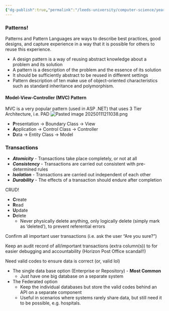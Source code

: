 ```yaml
---
{"dg-publish":true,"permalink":"/leeds-university/computer-science/year-2/software-eng-principles/revision/l13-software-architecture-advanced-principles/"}
---
```



### Patterns!
Patterns and Pattern Languages are ways to describe best practices, good designs, and capture experience in a way that it is possible for others to reuse this experience.
- A design pattern is a way of reusing abstract knowledge about a problem and its solution
- A pattern is a description of the problem and the essence of its solution
- It should be sufficiently abstract to be reused in different settings
- Pattern description of ten make use of object-oriented characteristics such as standard inheritance and polymorphism.
#### Model-View-Controller (MVC) Pattern
MVC is a very popular pattern (used in ASP .NET) that uses 3 Tier Architecture, i.e. PAD
![Pasted image 20250111211038.png](/img/user/Leeds%20University/Computer%20Science/Year%202/Software%20Eng%20Principles/Revision/images/Pasted%20image%2020250111211038.png)
- **P**resentation $\rightarrow$ Boundary Class $\rightarrow$ View
- **A**pplication $\rightarrow$ Control Class $\rightarrow$ Controller
- **D**ata $\rightarrow$ Entity Class $\rightarrow$ Model
### Transactions
- ***Atomicity*** - Transactions take place completely, or not at all
- ***Consistency*** - Transactions are carried out consistent with pre-determined rules
- ***Isolation*** - Transactions are carried out independent of each other
- ***Durability*** - The effects of a transaction should endure after completion

CRUD!
- **C**reate
- **R**ead
- **U**pdate
- **D**elete
	- Never physically delete anything, only logically delete (simply mark as ‘deleted’), to prevent referential errors

Confirm all important user transactions (i.e. ask the user “Are you sure?”)

Keep an audit record of all/important transactions (extra column(s)) to for easier debugging and accountability (Horizon Post Office scandal!!)

Need valid codes to ensure data is correct (or, valid lol)
- The single data base option (Enterprise or Repository) - **Most Common**
	- Just have one big database on a separate system
- The Federated option
	- Keep the individual databases but store the valid codes behind an API on a separate component
	- Useful in scenarios where systems rarely share data, but still need it to be possible, e.g. hospitals.
